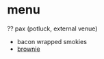 # menu

?? pax (potluck, external venue)

* bacon wrapped smokies
* [brownie](../recipes/confectionery/lazy-brownies.md)
